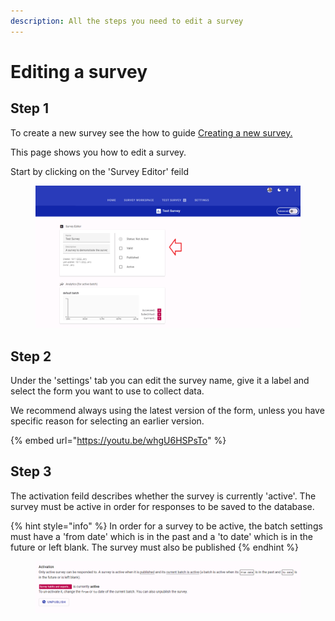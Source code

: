 ```yaml
---
description: All the steps you need to edit a survey
---
```


# Editing a survey

## Step 1

To create a new survey see the how to guide [Creating a new survey.](../creating-a-new-survey.md)

This page shows you how to edit a survey. &#x20;

Start by clicking on the 'Survey Editor' feild&#x20;

<figure><img src="../../../.gitbook/assets/image (14).png" alt=""><figcaption></figcaption></figure>

## Step 2

Under the 'settings' tab you can edit the survey name, give it a label and select the form you want to use to collect data.

We recommend always using the latest version of the form, unless you have specific reason for selecting an earlier version.

{% embed url="https://youtu.be/whgU6HSPsTo" %}

## Step 3

The activation feild describes whether the survey is currently 'active'.   The survey must be active in order for responses to be saved to the database.

{% hint style="info" %}
In order for a survey to be active, the batch settings must have a 'from date' which is in the past and a 'to date' which is in the future or left blank.  The survey must also be published
{% endhint %}

<figure><img src="../../../.gitbook/assets/image (7).png" alt=""><figcaption></figcaption></figure>
